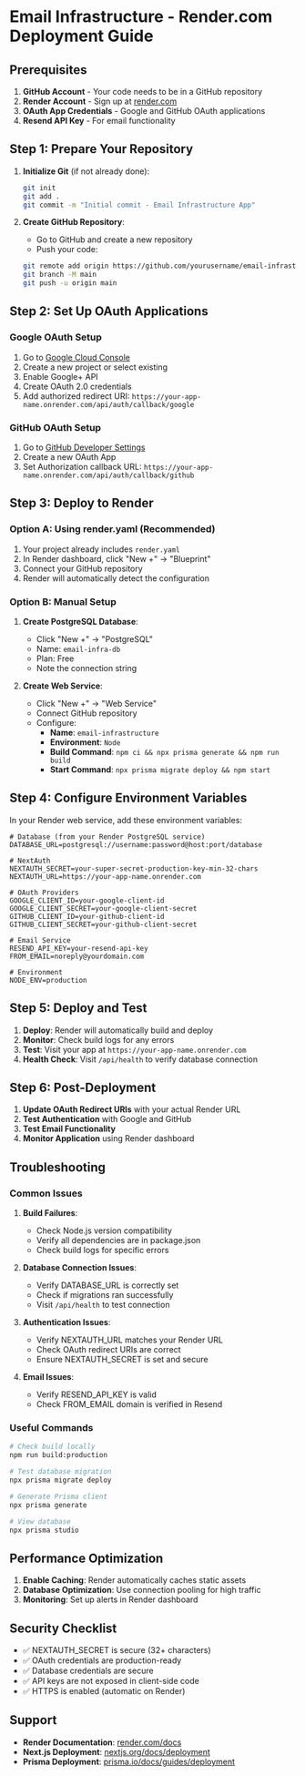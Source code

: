 # Email Infrastructure - Render.com Deployment Guide

## Prerequisites

1. **GitHub Account** - Your code needs to be in a GitHub repository
2. **Render Account** - Sign up at [render.com](https://render.com)
3. **OAuth App Credentials** - Google and GitHub OAuth applications
4. **Resend API Key** - For email functionality

## Step 1: Prepare Your Repository

1. **Initialize Git** (if not already done):
   ```bash
   git init
   git add .
   git commit -m "Initial commit - Email Infrastructure App"
   ```

2. **Create GitHub Repository**:
   - Go to GitHub and create a new repository
   - Push your code:
   ```bash
   git remote add origin https://github.com/yourusername/email-infrastructure.git
   git branch -M main
   git push -u origin main
   ```

## Step 2: Set Up OAuth Applications

### Google OAuth Setup
1. Go to [Google Cloud Console](https://console.cloud.google.com/)
2. Create a new project or select existing
3. Enable Google+ API
4. Create OAuth 2.0 credentials
5. Add authorized redirect URI: `https://your-app-name.onrender.com/api/auth/callback/google`

### GitHub OAuth Setup
1. Go to [GitHub Developer Settings](https://github.com/settings/developers)
2. Create a new OAuth App
3. Set Authorization callback URL: `https://your-app-name.onrender.com/api/auth/callback/github`

## Step 3: Deploy to Render

### Option A: Using render.yaml (Recommended)
1. Your project already includes `render.yaml`
2. In Render dashboard, click "New +" → "Blueprint"
3. Connect your GitHub repository
4. Render will automatically detect the configuration

### Option B: Manual Setup
1. **Create PostgreSQL Database**:
   - Click "New +" → "PostgreSQL"
   - Name: `email-infra-db`
   - Plan: Free
   - Note the connection string

2. **Create Web Service**:
   - Click "New +" → "Web Service"
   - Connect GitHub repository
   - Configure:
     - **Name**: `email-infrastructure`
     - **Environment**: `Node`
     - **Build Command**: `npm ci && npx prisma generate && npm run build`
     - **Start Command**: `npx prisma migrate deploy && npm start`

## Step 4: Configure Environment Variables

In your Render web service, add these environment variables:

```env
# Database (from your Render PostgreSQL service)
DATABASE_URL=postgresql://username:password@host:port/database

# NextAuth
NEXTAUTH_SECRET=your-super-secret-production-key-min-32-chars
NEXTAUTH_URL=https://your-app-name.onrender.com

# OAuth Providers
GOOGLE_CLIENT_ID=your-google-client-id
GOOGLE_CLIENT_SECRET=your-google-client-secret
GITHUB_CLIENT_ID=your-github-client-id
GITHUB_CLIENT_SECRET=your-github-client-secret

# Email Service
RESEND_API_KEY=your-resend-api-key
FROM_EMAIL=noreply@yourdomain.com

# Environment
NODE_ENV=production
```

## Step 5: Deploy and Test

1. **Deploy**: Render will automatically build and deploy
2. **Monitor**: Check build logs for any errors
3. **Test**: Visit your app at `https://your-app-name.onrender.com`
4. **Health Check**: Visit `/api/health` to verify database connection

## Step 6: Post-Deployment

1. **Update OAuth Redirect URIs** with your actual Render URL
2. **Test Authentication** with Google and GitHub
3. **Test Email Functionality** 
4. **Monitor Application** using Render dashboard

## Troubleshooting

### Common Issues

1. **Build Failures**:
   - Check Node.js version compatibility
   - Verify all dependencies are in package.json
   - Check build logs for specific errors

2. **Database Connection Issues**:
   - Verify DATABASE_URL is correctly set
   - Check if migrations ran successfully
   - Visit `/api/health` to test connection

3. **Authentication Issues**:
   - Verify NEXTAUTH_URL matches your Render URL
   - Check OAuth redirect URIs are correct
   - Ensure NEXTAUTH_SECRET is set and secure

4. **Email Issues**:
   - Verify RESEND_API_KEY is valid
   - Check FROM_EMAIL domain is verified in Resend

### Useful Commands

```bash
# Check build locally
npm run build:production

# Test database migration
npx prisma migrate deploy

# Generate Prisma client
npx prisma generate

# View database
npx prisma studio
```

## Performance Optimization

1. **Enable Caching**: Render automatically caches static assets
2. **Database Optimization**: Use connection pooling for high traffic
3. **Monitoring**: Set up alerts in Render dashboard

## Security Checklist

- ✅ NEXTAUTH_SECRET is secure (32+ characters)
- ✅ OAuth credentials are production-ready
- ✅ Database credentials are secure
- ✅ API keys are not exposed in client-side code
- ✅ HTTPS is enabled (automatic on Render)

## Support

- **Render Documentation**: [render.com/docs](https://render.com/docs)
- **Next.js Deployment**: [nextjs.org/docs/deployment](https://nextjs.org/docs/deployment)
- **Prisma Deployment**: [prisma.io/docs/guides/deployment](https://prisma.io/docs/guides/deployment)